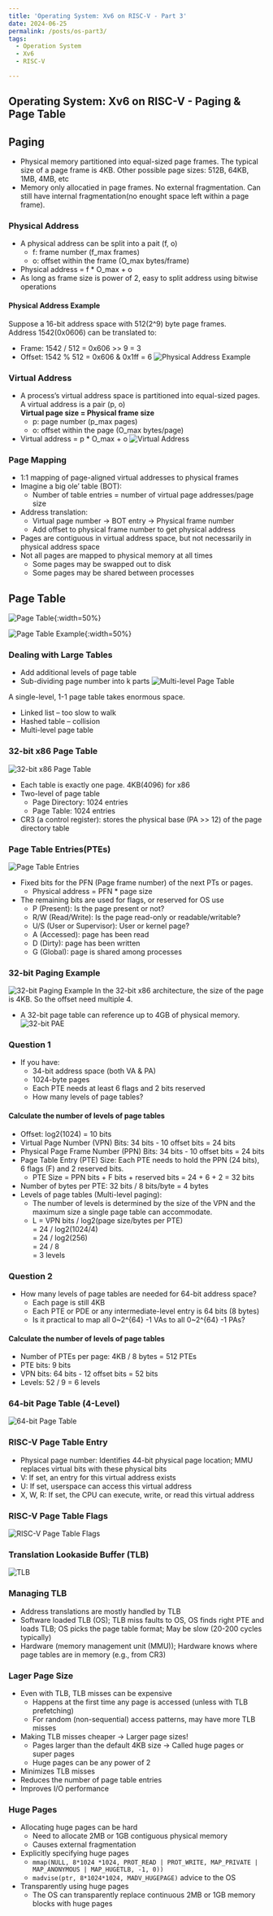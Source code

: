 ```yaml
---
title: 'Operating System: Xv6 on RISC-V - Part 3'
date: 2024-06-25
permalink: /posts/os-part3/
tags:
  - Operation System
  - Xv6
  - RISC-V

---
```


## Operating System: Xv6 on RISC-V - Paging & Page Table

## Paging
* Physical memory partitioned into equal-sized page frames. The typical size of a page frame is 4KB. Other possible page sizes: 512B, 64KB, 1MB, 4MB, etc
* Memory only allocatied in page frames. No external fragmentation. Can still have internal fragmentation(no enought space left within a page frame).

### Physical Address
* A physical address can be split into a pait (f, o)
    * f: frame number (f_max frames)
    * o: offset within the frame (O_max bytes/frame)
* Physical address = f * O_max + o
* As long as frame size is power of 2, easy to split address using bitwise operations

#### Physical Address Example
Suppose a 16-bit address space with 512(2^9) byte page frames.  
Address 1542(0x0606) can be translated to:
* Frame: 1542 / 512 = 0x606 >> 9 = 3
* Offset: 1542 % 512 = 0x606 & 0x1ff = 6
![Physical Address Example](/images/os/os_pae.png)

### Virtual Address
* A process’s virtual address space is partitioned into equal-sized pages. A virtual address is a pair (p, o)   
**Virtual page size = Physical frame size**
    * p: page number (p_max pages)
    * o: offset within the page (O_max bytes/page)
* Virtual address = p * O_max + o
![Virtual Address](/images/os/os_va.png)

### Page Mapping
* 1:1 mapping of page-aligned virtual addresses to physical frames
* Imagine a big ole’ table (BOT):
    * Number of table entries = number of virtual page addresses/page size
* Address translation:
    * Virtual page number -> BOT entry -> Physical frame number
    * Add offset to physical frame number to get physical address
* Pages are contiguous in virtual address space, but not necessarily in physical address space
* Not all pages are mapped to physical memory at all times
    * Some pages may be swapped out to disk
    * Some pages may be shared between processes

## Page Table
![Page Table](/images/os/os_ptd.png){:width=50%}

![Page Table Example](/images/os/os_pte.png){:width=50%}

### Dealing with Large Tables
* Add additional levels of page table
* Sub-dividing page number into k parts
![Multi-level Page Table](/images/os/os_lt.png)

A single-level, 1-1 page table takes enormous space.  
* Linked list – too slow to walk
* Hashed table – collision
* Multi-level page table

### 32-bit x86 Page Table
![32-bit x86 Page Table](/images/os/os_32pt.png)
* Each table is exactly one page. 4KB(4096) for x86
* Two-level of page table
    * Page Directory: 1024 entries
    * Page Table: 1024 entries
* CR3 (a control register): stores the physical base (PA >> 12) of the page directory table

### Page Table Entries(PTEs)
![Page Table Entries](/images/os/os_pte86.png)
* Fixed bits for the PFN (Page frame number) of the next PTs or pages.
    * Physical address = PFN * page size
* The remaining bits are used for flags, or reserved for OS use
    * P (Present): Is the page present or not?
    * R/W (Read/Write): Is the page read-only or readable/writable?
    * U/S (User or Supervisor): User or kernel page?
    * A (Accessed): page has been read
    * D (Dirty): page has been written
    * G (Global): page is shared among processes

### 32-bit Paging Example
![32-bit Paging Example](/images/os/os_32pe.png)
In the 32-bit x86 architecture, the size of the page is 4KB. So the offset need multiple 4.
* A 32-bit page table can reference up to 4GB of physical memory.
![32-bit PAE](/images/os/os_32pae.png)

### Question 1
* If you have:
    * 34-bit address space (both VA & PA)
    * 1024-byte pages
    * Each PTE needs at least 6 flags and 2 bits reserved
    * How many levels of page tables?

#### Calculate the number of levels of page tables
* Offset: log2(1024) = 10 bits
* Virtual Page Number (VPN) Bits: 34 bits - 10 offset bits = 24 bits
* Physical Page Frame Number (PPN) Bits: 34 bits - 10 offset bits = 24 bits
* Page Table Entry (PTE) Size: Each PTE needs to hold the PPN (24 bits), 6 flags (F) and 2 reserved bits.  
    * PTE Size = PPN bits + F bits + reserved bits = 24 + 6 + 2 = 32 bits
* Number of bytes per PTE: 32 bits / 8 bits/byte = 4 bytes
* Levels of page tables (Multi-level paging):
    * The number of levels is determined by the size of the VPN and the maximum size a single page table can accommodate.
    * L = VPN bits / log2(page size/bytes per PTE)   
        = 24 / log2(1024/4)   
        = 24 / log2(256)  
        = 24 / 8  
        = 3 levels  

### Question 2
* How many levels of page tables are needed for 64-bit address space?
    * Each page is still 4KB
    * Each PTE or PDE or any intermediate-level entry is 64 bits (8 bytes)
    * Is it practical to map all 0~2^{64} -1 VAs to all 0~2^{64} -1 PAs?

#### Calculate the number of levels of page tables
* Number of PTEs per page: 4KB / 8 bytes = 512 PTEs
* PTE bits: 9 bits
* VPN bits: 64 bits - 12 offset bits = 52 bits
* Levels: 52 / 9 = 6 levels

### 64-bit Page Table (4-Level)
![64-bit Page Table](/images/os/os_64pt.png)

### RISC-V Page Table Entry
* Physical page number: Identifies 44-bit physical page location; MMU replaces virtual bits with these physical bits
* V: If set, an entry for this virtual address exists
* U: If set, userspace can access this virtual address
* X, W, R: If set, the CPU can execute, write, or read this virtual address

### RISC-V Page Table Flags
![RISC-V Page Table Flags](/images/os/os_ptf.png)

### Translation Lookaside Buffer (TLB)
![TLB](/images/os/os_tlb.png)

### Managing TLB
* Address translations are mostly handled by TLB
* Software loaded TLB (OS); TLB miss faults to OS, OS finds right PTE and loads TLB; OS picks the page table format; May be slow (20-200 cycles typically)  
* Hardware (memory management unit (MMU)); Hardware knows where page tables are in memory (e.g., from CR3)

### Lager Page Size
* Even with TLB, TLB misses can be expensive
    * Happens at the first time any page is accessed (unless with TLB prefetching)
    * For random (non-sequential) access patterns, may have more TLB misses
* Making TLB misses cheaper -> Larger page sizes!
    * Pages larger than the default 4KB size -> Called huge pages or super pages
    * Huge pages can be any power of 2
* Minimizes TLB misses
* Reduces the number of page table entries
* Improves I/O performance

### Huge Pages
* Allocating huge pages can be hard
    * Need to allocate 2MB or 1GB contiguous physical memory
    * Causes external fragmentation
* Explicitly specifying huge pages
    * `mmap(NULL, 8*1024 *1024, PROT_READ | PROT_WRITE, MAP_PRIVATE | MAP_ANONYMOUS | MAP_HUGETLB, -1, 0))`
    * `madvise(ptr, 8*1024*1024, MADV_HUGEPAGE)` advice to the OS
* Transparently using huge pages
    * The OS can transparently replace continuous 2MB or 1GB memory blocks with huge pages
